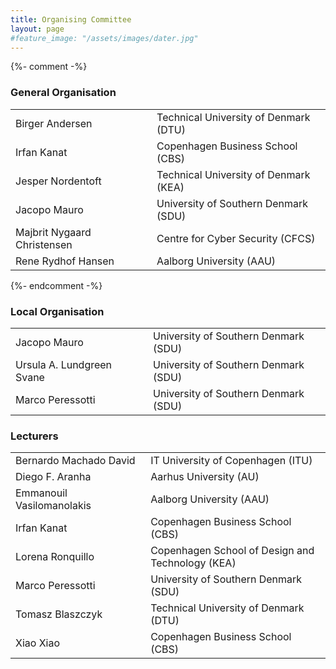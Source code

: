 ```yaml
---
title: Organising Committee
layout: page
#feature_image: "/assets/images/dater.jpg"
---
```


<div class="container"></div>

<!-- Order names alphabetically by surname -->

<style> td{min-width:12em} td+td{padding-left:10px;}</style>

{%- comment -%}
### General Organisation
<table>
  <tbody>
    <tr><td>Birger Andersen</td><td>Technical University of Denmark (DTU)</td></tr>
    <tr><td>Irfan Kanat</td><td>Copenhagen Business School (CBS)</td></tr>
    <tr><td>Jesper Nordentoft</td><td>Technical University of Denmark (KEA)</td></tr>
    <tr><td>Jacopo Mauro</td><td>University of Southern Denmark (SDU)</td></tr>
    <tr><td>Majbrit Nygaard Christensen</td><td>Centre for Cyber ​​Security (CFCS)</td></tr>
    <tr><td>Rene Rydhof Hansen</td><td>Aalborg University (AAU)</td></tr>
  </tbody>
</table>
{%- endcomment -%}

### Local Organisation
<table>
  <tbody>
    <tr><td>Jacopo Mauro</td><td>University of Southern Denmark (SDU)</td></tr>
    <tr><td>Ursula A. Lundgreen Svane</td><td>University of Southern Denmark (SDU)</td></tr>
    <tr><td>Marco Peressotti</td><td>University of Southern Denmark (SDU)</td></tr>
  </tbody>
</table>

### Lecturers
<table>
  <tbody>
    <tr><td>Bernardo Machado David</td><td>IT University of Copenhagen (ITU)</td></tr>
    <tr><td>Diego F. Aranha</td><td>Aarhus University (AU)</td></tr>
    <tr><td>Emmanouil Vasilomanolakis</td><td>Aalborg University (AAU)</td></tr>
    <tr><td>Irfan Kanat</td><td>Copenhagen Business School (CBS)</td></tr>
    <tr><td>Lorena Ronquillo</td><td>Copenhagen School of Design and Technology (KEA)</td></tr>
    <tr><td>Marco Peressotti</td><td>University of Southern Denmark (SDU)</td></tr>
    <tr><td>Tomasz Blaszczyk</td><td>Technical University of Denmark (DTU)</td></tr>
    <tr><td>Xiao Xiao</td><td>Copenhagen Business School (CBS)</td></tr>
  </tbody>
</table>

